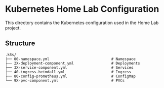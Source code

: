 # Kubernetes Home Lab Configuration

This directory contains the Kubernetes configuration used in the Home Lab project.

## Structure

```
.k8s/
├── 00-namespace.yml							# Namespace
├── 2X-deployment-component.yml					# Deployments
├── 3X-service-component.yml					# Services
├── 40-ingress-heimdall.yml						# Ingress
├── 80-config-prometheus.yml					# ConfigMap
└── 9X-pvc-component.yml						# PVCs
```
